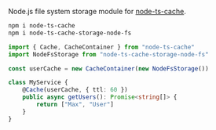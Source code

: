 Node.js file system storage module for [node-ts-cache](https://www.npmjs.com/package/node-ts-cache).

```bash
npm i node-ts-cache
npm i node-ts-cache-storage-node-fs
```

```ts
import { Cache, CacheContainer } from "node-ts-cache"
import NodeFsStorage from "node-ts-cache-storage-node-fs"

const userCache = new CacheContainer(new NodeFsStorage())

class MyService {
    @Cache(userCache, { ttl: 60 })
    public async getUsers(): Promise<string[]> {
        return ["Max", "User"]
    }
}
```
